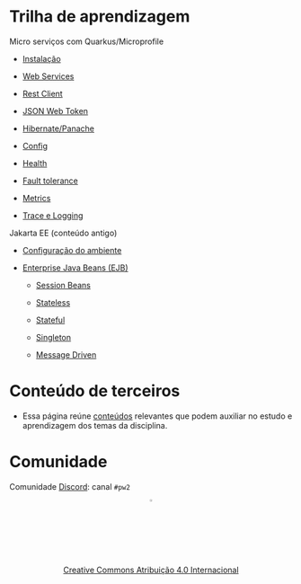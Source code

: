 # Trilha de aprendizagem

Micro serviços com Quarkus/Microprofile

* [Instalação](topicos/quarkus-install/install.md)

* [Web Services](topicos/webservices/webservices.md)

* [Rest Client](topicos/rest-client/rest-client.md)

* [JSON Web Token](topicos/jwt/jwt.md)

* [Hibernate/Panache](topicos/jpa/hibernate.md)

* [Config](topicos/configuration/configuration.md)

* [Health](topicos/health/health.md)

* [Fault tolerance](topicos/fault/fault.md)

* [Metrics](topicos/metrics/metrics.md)

* [Trace e Logging](topicos/logging/logging.md)

Jakarta EE (conteúdo antigo)

* [Configuração do ambiente](topicos/ambiente/ambiente.md)

* [Enterprise Java Beans (EJB)](topicos/introducaoEJB/introducao.md)

  * [Session Beans](topicos/sessionbeans/sessionbeans.md)

  * [Stateless](topicos/stateless/stateless.md)

  * [Stateful](topicos/stateful/stateful.md)

  * [Singleton](topicos/singleton/singleton.md)

  * [Message Driven](topicos/mdb/mdb.md)

# Conteúdo de terceiros

* Essa página reúne [conteúdos](topicos/terceiros/terceiros.md) relevantes que podem auxiliar no estudo e aprendizagem dos temas da disciplina.

# Comunidade

Comunidade [Discord](https://discord.com/invite/C29cqvm): canal `#pw2`

<center>
  <a href="https://rpmhub.dev" target="blanck"><img src="imgs/logo.png" alt="Rodrigo Prestes Machado" width="3%" height="3%" border=0 style="border:0; text-decoration:none; outline:none"></a><br/>
  <a rel="license" href="http://creativecommons.org/licenses/by/4.0/">Creative Commons Atribuição 4.0 Internacional</a>
</center>
